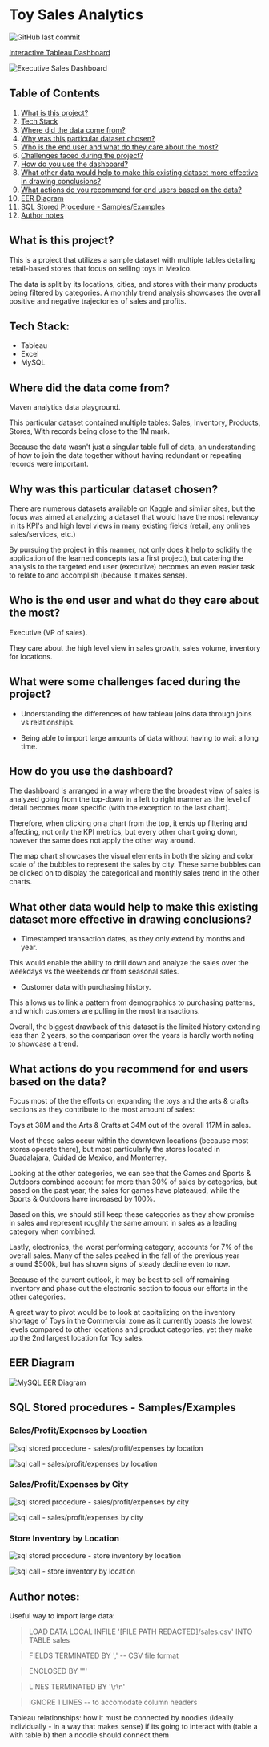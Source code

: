 # Toy Sales Analytics
![GitHub last commit](https://img.shields.io/github/last-commit/thecaptainfalcon/toy-sales-analytics)

[Interactive Tableau Dashboard](https://public.tableau.com/app/profile/joseph708/viz/Draftp1/ExecutiveToys) 

![Executive Sales Dashboard](/images/md_images/Executive_Toys.png "Executive Sales Dashboard - Toy Sales in Mexico")

## Table of Contents
1. [What is this project?](#project-id)
2. [Tech Stack](#tech-id)
3. [Where did the data come from?](#data-id)
4. [Why was this particular dataset chosen?](#purpose-id)
5. [Who is the end user and what do they care about the most?](#enduser-id)
7. [Challenges faced during the project?](#challenge-id)
8. [How do you use the dashboard?](#instruction-id)
9. [What other data would help to make this existing dataset more effective in drawing conclusions?](#moredata-id)
10. [What actions do you recommend for end users based on the data?](#recommend-id)
11. [EER Diagram](#eer-id)
12. [SQL Stored Procedure - Samples/Examples](#sql-id)
13. [Author notes](#author-id)

<div id='project-id'>

## What is this project?

This is a project that utilizes a sample dataset with multiple tables detailing retail-based stores that focus on selling toys in Mexico. 

The data is split by its locations, cities, and stores with their many products being filtered by categories. A monthly trend analysis showcases the overall positive and negative trajectories of sales and profits.

<div id='tech-id'>

## Tech Stack:

- Tableau 
- Excel
- MySQL

<div id='data-id'>

## Where did the data come from?
Maven analytics data playground.

This particular dataset contained multiple tables: Sales, Inventory, Products, Stores, With records being close to the 1M mark.

Because the data wasn't just a singular table full of data, an understanding of how to join the data together without having redundant or repeating records were important.

<div id='purpose-id'>

## Why was this particular dataset chosen?
There are numerous datasets available on Kaggle and similar sites, but the focus was aimed at analyzing a dataset that would have the most relevancy in its KPI's and high level views in many existing fields (retail, any onlines sales/services, etc.)
        
By pursuing the project in this manner, not only does it help to solidify the application of the learned concepts (as a first project), but catering the analysis to the targeted end user (executive) becomes an even easier task to relate to and accomplish (because it makes sense).

<div id='enduser-id'>

## Who is the end user and what do they care about the most?

Executive (VP of sales).

They care about the high level view in sales growth, sales volume, inventory for locations.

<div id='challenge-id'>

## What were some challenges faced during the project?
- Understanding the differences of how tableau joins data through joins vs relationships.

- Being able to import large amounts of data without having to wait a long time.

<div id='instruction-id'>

## How do you use the dashboard?

The dashboard is arranged in a way where the the broadest view of sales is analyzed going from the top-down in a left to right manner as the level of detail becomes more specific (with the exception to the last chart).

Therefore, when clicking on a chart from the top, it ends up filtering and affecting, not only the KPI metrics, but every other chart going down, however the same does not apply the other way around.

The map chart showcases the visual elements in both the sizing and color scale of the bubbles to represent the sales by city. These same bubbles can be clicked on to display the categorical and monthly sales trend in the other charts.

<div id='moredata-id'>

## What other data would help to make this existing dataset more effective in drawing conclusions?

 - Timestamped transaction dates, as they only extend by months and year. 

This would enable the ability to drill down and analyze the sales over the weekdays vs the weekends or from seasonal sales.

- Customer data with purchasing history. 

This allows us to link a pattern from demographics to purchasing patterns, and which customers are pulling in the most transactions.

Overall, the biggest drawback of this dataset is the limited history extending less than 2 years, so the comparison over the years is hardly worth noting to showcase a trend.

<div id='recommend-id'>

## What actions do you recommend for end users based on the data?

Focus most of the the efforts on expanding the toys and the arts & crafts sections as they contribute to the most amount of sales:

Toys at 38M and the Arts & Crafts at 34M out of the overall 117M in sales.

Most of these sales occur within the downtown locations (because most stores operate there), but most particularly the stores located in Guadalajara, Cuidad de Mexico, and Monterrey.

Looking at the other categories, we can see that the Games and Sports & Outdoors combined account for more than 30% of sales by categories, but based on the past year, the sales for games have plateaued, while the Sports & Outdoors have increased by 100%. 

Based on this, we should still keep these categories as they show promise in sales and represent roughly the same amount in sales as a leading category when combined.

Lastly, electronics, the worst performing category, accounts for 7% of the overall sales. Many of the sales peaked in the fall of the previous year around $500k, but has shown signs of steady decline even to now. 

Because of the current outlook, it may be best to sell off remaining inventory and phase out the electronic section to focus our efforts in the other categories. 

A great way to pivot would be to look at capitalizing on the inventory shortage of Toys in the Commercial zone as it currently boasts the lowest levels compared to other locations and product categories, yet they make up the 2nd largest location for Toy sales.

<div id='eer-id'>

## EER Diagram 

![MySQL EER Diagram](/images/EER_Diagram.JPG "EER Diagram")

<div id='sql-id'>

## SQL Stored procedures - Samples/Examples

### Sales/Profit/Expenses by Location

![sql stored procedure - sales/profit/expenses by location](/images/sql_stored_procedure-store_location_stats.JPG "sales/profit/expenses by location")

![sql call - sales/profit/expenses by location](/images/CALL_location_stats.JPG "sales/profit/expenses by location")

### Sales/Profit/Expenses by City

![sql stored procedure - sales/profit/expenses by city](/images/sql_stored_procedure-city_stats.JPG "sales/profit/expenses by city")

![sql call - sales/profit/expenses by city](/images/CALL_city_stats.JPG "sales/profit/expenses by city")

### Store Inventory by Location

![sql stored procedure - store inventory by location](/images/sql_stored_procedure-store_inventory_by_location.JPG "store inventory by location")

![sql call - store inventory by location](/images/CALL_store_inventory_by_location.JPG "store inventory by location")


<div id='author-id'>

## Author notes:

Useful way to import large data:
> LOAD DATA LOCAL INFILE '[FILE PATH REDACTED]/sales.csv' INTO TABLE sales

> FIELDS TERMINATED BY ',' -- CSV file format

> ENCLOSED BY '"'

> LINES TERMINATED BY '\r\n'

> IGNORE 1 LINES -- to accomodate column headers

Tableau relationships: how it must be connected by noodles (ideally individually - in a way that makes sense) if its going to interact with (table a with table b) then a noodle should connect them
